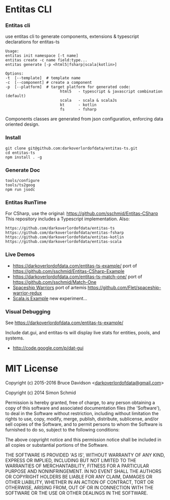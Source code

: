# Entitas CLI

### Entitas cli
use entitas cli to generate components, extensions & typescript declarations for entitas-ts


    Usage:
    entitas init namespace [-t name]
    entitas create -c name field:type... 
    entitas generate [-p <html5|fsharp|scala|kotlin>]
    
    Options:
    -t  [--template]  # template name
    -c  [--component] # create a component
    -p  [--platform]  # target platform for generated code: 
                            html5   - typescript & javascript combination (default)
                            scala   - scala & scalaJs
                            kt      - kotlin 
                            fs      - fsharp
                            

Components classes are generated from json configuration, enforcing data oriented design.

### Install

    git clone git@github.com:darkoverlordofdata/entitas-ts.git
    cd entitas-ts
    npm install . -g


### Generate Doc

    tools/configure
    tools/ts2goog
    npm run jsodc
    
    
### Entitas RunTime
For CSharp, use the original: https://github.com/sschmid/Entitas-CSharp
This repository includes a Typescript implementation. Also:

    https://github.com/darkoverlordofdata/entitas-ts
    https://github.com/darkoverlordofdata/entitas-fsharp
    https://github.com/darkoverlordofdata/entitas-kotlin
    https://github.com/darkoverlordofdata/entitas-scala


### Live Demos
* https://darkoverlordofdata.com/entitas-ts-example/
    port of https://github.com/sschmid/Entitas-CSharp-Example
* https://darkoverlordofdata.com/entitas-ts-match-one/
    port of https://github.com/sschmid/Match-One
* [Spaceship Warriors](https://darkoverlordofdata.com/entitas-ts/example.html) 
    port of artemis https://github.com/Flet/spaceship-warrior-redux
* [Scala.js Example](https://darkoverlordofdata.com/entitas-scala-js/)
    new experiment...


### Visual Debugging
See https://darkoverlordofdata.com/entitas-ts-example/

Include dat.gui, and entitas-ts will display live stats for entities, pools, and systems.
 * http://code.google.com/p/dat-gui


    
# MIT License

Copyright (c) 2015-2016 Bruce Davidson &lt;darkoverlordofdata@gmail.com&gt;

Copyright (c) 2014 Simon Schmid

Permission is hereby granted, free of charge, to any person obtaining
a copy of this software and associated documentation files (the
'Software'), to deal in the Software without restriction, including
without limitation the rights to use, copy, modify, merge, publish,
distribute, sublicense, and/or sell copies of the Software, and to
permit persons to whom the Software is furnished to do so, subject to
the following conditions:

The above copyright notice and this permission notice shall be
included in all copies or substantial portions of the Software.

THE SOFTWARE IS PROVIDED 'AS IS', WITHOUT WARRANTY OF ANY KIND,
EXPRESS OR IMPLIED, INCLUDING BUT NOT LIMITED TO THE WARRANTIES OF
MERCHANTABILITY, FITNESS FOR A PARTICULAR PURPOSE AND NONINFRINGEMENT.
IN NO EVENT SHALL THE AUTHORS OR COPYRIGHT HOLDERS BE LIABLE FOR ANY
CLAIM, DAMAGES OR OTHER LIABILITY, WHETHER IN AN ACTION OF CONTRACT,
TORT OR OTHERWISE, ARISING FROM, OUT OF OR IN CONNECTION WITH THE
SOFTWARE OR THE USE OR OTHER DEALINGS IN THE SOFTWARE.
